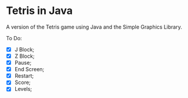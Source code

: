 # Tetris in Java
A version of the Tetris game using Java and the Simple Graphics Library.

To Do:
- [X] J Block;
- [X] Z Block;
- [X] Pause;
- [X] End Screen;
- [X] Restart;
- [X] Score;
- [X] Levels;